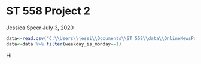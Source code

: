 ST 558 Project 2
================
Jessica Speer
July 3, 2020

``` r
data<-read.csv("C:\\Users\\jessi\\Documents\\ST 558\\data\\OnlineNewsPopularity.csv", header=T)
data<-data %>% filter(weekday_is_monday==1)
```

Hi
